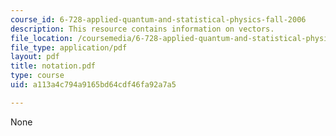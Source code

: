 ```yaml
---
course_id: 6-728-applied-quantum-and-statistical-physics-fall-2006
description: This resource contains information on vectors.
file_location: /coursemedia/6-728-applied-quantum-and-statistical-physics-fall-2006/a113a4c794a9165bd64cdf46fa92a7a5_notation.pdf
file_type: application/pdf
layout: pdf
title: notation.pdf
type: course
uid: a113a4c794a9165bd64cdf46fa92a7a5

---
```

None